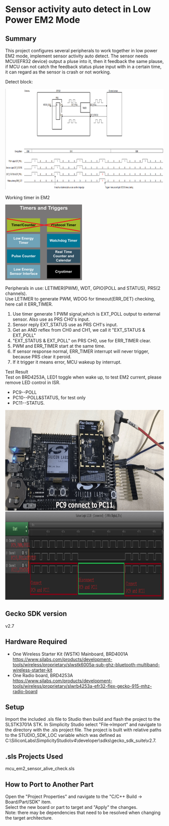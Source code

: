 # Sensor activity auto detect in Low Power EM2 Mode #

## Summary ##

This project configures several peripherals to work together in low power EM2 mode, implement sensor activity auto detect. The sensor needs MCU(EFR32 device) output a pluse into it, then it feedback the same plause, if MCU can not catch the feedback status pluse input with in a certain time, it can regard as the sensor is crash or not working. 

Detect block:
<div align="left">
  <img src="images/Architecture.png" height="320">
</div>

Working timer in EM2
<div align="left">
  <img src="images/EM2WorkingTimer.png" height="240">
</div>

Peripherals in use: LETIMER(PWM), WDT, GPIO(POLL and STATUS), PRS(2 channels).  
Use LETIMER to generate PWM, WDOG for timeout(ERR_DET) checking, here call it ERR_TIMER.  
1. Use timer generate 1 PWM signal,which is EXT_POLL output to external sensor. Also use as PRS CH0's input.								
2. Sensor reply EXT_STATUS use as PRS CH1's input.								
3. Get an AND reflex from CH0 and CH1, we call it "EXT_STATUS & EXT_POLL"
4. "EXT_STATUS & EXT_POLL" on PRS CH0, use for ERR_TIMER clear.								
5. PWM and ERR_TIMER start at the same time.							
6. If sensor response normal, ERR_TIMER interrupt will never trigger, because PRS clear it peroid.	
7. If it trigger it means error, MCU wakeup by interrupt.

Test Result  
Test on BRD4253A, LED1 toggle when wake up, to test EM2 current, please remove LED control in ISR.
- PC9--POLL
- PC10--POLL&STATUS, for test only
- PC11--STATUS.

<div align="left">
  <img src="images/Test.gif" height="320">  
</div> 

<div align="left">
  <img src="images/TestResult.png" height="280">
</div>

## Gecko SDK version ##

v2.7

## Hardware Required ##

- One Wireless Starter Kit (WSTK) Mainboard, BRD4001A
<https://www.silabs.com/products/development-tools/wireless/proprietary/slwstk6005a-sub-ghz-bluetooth-multiband-wireless-starter-kit>
- One Radio board, BRD4253A
<https://www.silabs.com/products/development-tools/wireless/proprietary/slwrb4253a-efr32-flex-gecko-915-mhz-radio-board>

## Setup ##

Import the included .sls file to Studio then build and flash the project to the SLSTK3701A STK.
In Simplicity Studio select "File->Import" and navigate to the directory with the .sls project file.
The project is built with relative paths to the STUDIO_SDK_LOC variable which was defined as  
C:\SiliconLabs\SimplicityStudio\v4\developer\sdks\gecko_sdk_suite\v2.7.

## .sls Projects Used ##

mcu_em2_sensor_alive_check.sls

## How to Port to Another Part ##

Open the "Project Properties" and navigate to the "C/C++ Build -> Board/Part/SDK" item.  
Select the new board or part to target and "Apply" the changes.  
Note: there may be dependencies that need to be resolved when changing the target architecture.
